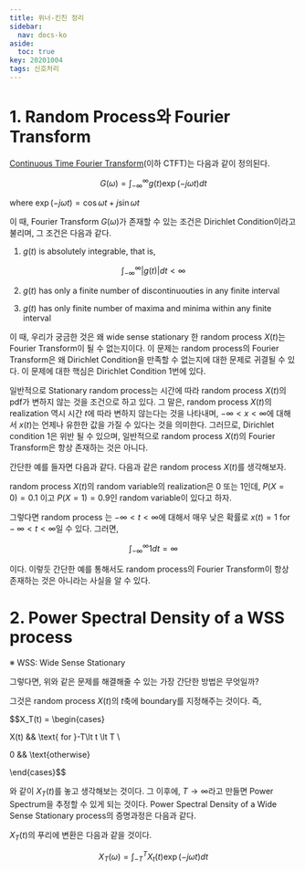 ```yaml
---
title: 위너-킨친 정리
sidebar:
  nav: docs-ko
aside:
  toc: true
key: 20201004
tags: 신호처리
---
```


# 1. Random Process와 Fourier Transform

[Continuous Time Fourier Transform](https://angeloyeo.github.io/2019/07/07/CTFT.html)(이하 CTFT)는 다음과 같이 정의된다.

$$G(\omega) = \int_{-\infty}^{\infty}g(t)\exp(-j\omega t)dt$$

where $\exp(-j\omega t) = \cos\omega t + j \sin \omega t$

이 때, Fourier Transform $G(\omega)$가 존재할 수 있는 조건은 Dirichlet Condition이라고 불리며, 그 조건은 다음과 같다.

1) $g(t)$ is absolutely integrable, that is,

$$\int_{-\infty}^{\infty}|g(t)|dt \lt \infty$$

2) $g(t)$ has only a finite number of discontinuouties in any finite interval

3) $g(t)$ has only finite number of maxima and minima within any finite interval

이 때, 우리가 궁금한 것은 왜 wide sense stationary 한 random process $X(t)$는 Fourier Transform이 될 수 없는지이다. 이 문제는 random process의 Fourier Transform은 왜 Dirichlet Condition을 만족할 수 없는지에 대한 문제로 귀결될 수 있다. 이 문제에 대한 핵심은 Dirichlet Condition 1번에 있다.

일반적으로 Stationary random process는 시간에 따라 random process $X(t)$의 pdf가 변하지 않는 것을 조건으로 하고 있다. 그 말은, random process $X(t)$의 realization 역시 시간 $t$에 따라 변하지 않는다는 것을 나타내며, $-\infty\lt x \lt \infty$에 대해서 $x(t)$는 언제나 유한한 값을 가질 수 있다는 것을 의미한다. 그러므로, Dirichlet condition 1은 위반 될 수 있으며, 일반적으로 random process $X(t)$의 Fourier Transform은 항상 존재하는 것은 아니다. 

간단한 예를 들자면 다음과 같다. 다음과 같은 random process $X(t)$를 생각해보자.

random process $X(t)$의 random variable의 realization은 0 또는 1인데, $P(X=0) = 0.1$ 이고 $P(X=1) = 0.9$인 random variable이 있다고 하자. 

그렇다면 random process 는 $-\infty\lt t \lt \infty$에 대해서 매우 낮은 확률로 $x(t) = 1 \text{ for }-\infty\lt t \lt \infty$일 수 있다. 그러면, 

$$\int_{-\infty}^{\infty}1 dt = \infty$$

이다. 이렇듯 간단한 예를 통해서도 random process의 Fourier Transform이 항상 존재하는 것은 아니라는 사실을 알 수 있다.

# 2. Power Spectral Density of a WSS process

※ WSS: Wide Sense Stationary

그렇다면, 위와 같은 문제를 해결해줄 수 있는 가장 간단한 방법은 무엇일까?

그것은 random process $X(t)$의 $t$축에 boundary를 지정해주는 것이다. 즉,

$$X_T(t) = \begin{cases} 

X(t) && \text{ for }-T\lt t \lt T \\

0 && \text{otherwise}

\end{cases}$$

와 같이 $X_T(t)$를 놓고 생각해보는 것이다. 그 이후에, $T\rightarrow \infty$라고 만들면 Power Spectrum을 추정할 수 있게 되는 것이다. Power Spectral Density of a Wide Sense Stationary process의 증명과정은 다음과 같다.

$X_T(t)$의 푸리에 변환은 다음과 같을 것이다.

$$X_T(\omega) = \int_{-T}^{T}X_t(t)\exp(-j\omega t) dt$$

